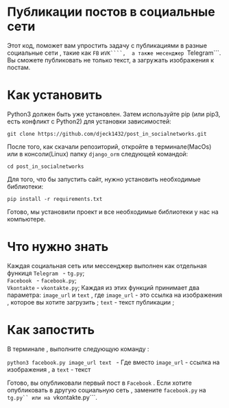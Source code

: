 # Публикации постов в социальные сети 

 Этот код, поможет вам упростить задачу с публикациями в разные социальные сети , такие как ```FB``` и```VK````, 
а также месенджер ```Telegram```. Вы сможете публиковать не только текст, а загружать изображения к постам.

# Как установить 


Python3 должен быть уже установлен. Затем используйте pip (или pip3, есть конфликт с Python2) для установки зависимостей:<br>

``` git clone https://github.com/djeck1432/post_in_socialnetworks.git ```

После того, как скачали репозиторий, откройте в терминале(MacOs) или в консоли(Linux) папку ```django_orm``` следующей командой:<br>

```cd post_in_socialnetworks```

Для того, что бы запустить сайт, нужно установить необходимые библиотеки:<br>

```pip install -r requirements.txt ```

Готово, мы установили проект и все необходимые библиотеки у нас на компьютере.

# Что нужно знать

Каждая социальная сеть или мессенджер выполнен как отдельная функиця 
```Telegram ``` - ```tg.py```;
<br>
```Facebook ``` - ```facebook.py```;
<br>
```Vkontakte``` - ```vkontakte.py```;
Каждая из этих функций принимает два параметра: ```image_url``` и ```text``` , где 
```image_url``` - это ссылка на изображения , которое вы хотите загрузить ;
```text``` - текст публикации ;

# Как запостить 

В терминале , выполните следующую команду :

```python3 facebook.py image_url text ``` - Где вместо ```image_url``` - ссылка на изображения , а ```text``` - текст

Готово, вы опубликовали первый пост в ```Facebook``` .
Если хотите опубликовать в другую социальную сеть , замените ```facebook.py``` на ```tg.py`` или на ```vkontakte.py```.

